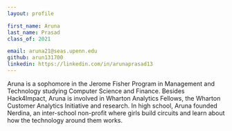 ```yaml
---
layout: profile

first_name: Aruna
last_name: Prasad
class_of: 2021

email: aruna21@seas.upenn.edu
github: arun131700
linkedin: https://linkedin.com/in/arunaprasad13
---
```


<!-- @format -->

Aruna is a sophomore in the Jerome Fisher Program in Management and Technology studying Computer Science and Finance. Besides Hack4Impact, Aruna is involved in Wharton Analytics Fellows, the Wharton Customer Analytics Initiative and research. In high school, Aruna founded Nerdina, an inter-school non-profit where girls build circuits and learn about how the technology around them works.
